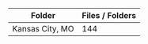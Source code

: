 | Folder          |   Files / Folders |
|-----------------|-------------------|
| Kansas City, MO |               144 |